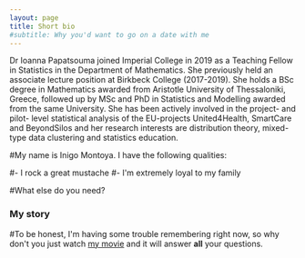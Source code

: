 ```yaml
---
layout: page
title: Short bio
#subtitle: Why you'd want to go on a date with me
---
```


Dr Ioanna Papatsouma joined Imperial College in 2019 as a Teaching Fellow in Statistics in the Department of Mathematics. She previously held an associate lecture position at Birkbeck College (2017-2019). She holds a BSc degree in Mathematics awarded from Aristotle University of Thessaloniki, Greece, followed up by MSc and PhD in Statistics and Modelling awarded from the same University. She has been actively involved in the project- and pilot- level statistical analysis of the EU-projects United4Health, SmartCare and BeyondSilos and her research interests are distribution theory, mixed-type data clustering and statistics education.

#My name is Inigo Montoya. I have the following qualities:

#- I rock a great mustache
#- I'm extremely loyal to my family

#What else do you need?

### My story

#To be honest, I'm having some trouble remembering right now, so why don't you just watch [my movie](https://en.wikipedia.org/wiki/The_Princess_Bride_%28film%29) and it will answer **all** your questions.
